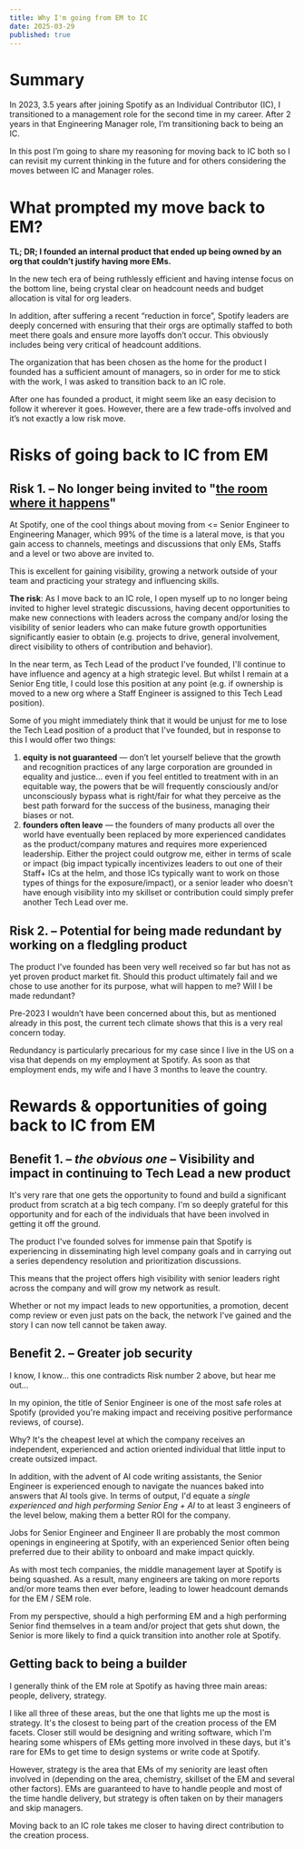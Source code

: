 ```yaml
---
title: Why I'm going from EM to IC
date: 2025-03-29
published: true
---
```


# Summary
In 2023, 3.5 years after joining Spotify as an Individual Contributor (IC), I transitioned to a management role for the second time in my career. After 2 years in that Engineering Manager role, I’m transitioning back to being an IC. 

In this post I’m going to share my reasoning for moving back to IC both so I can revisit my current thinking in the future and for others considering the moves between IC and Manager roles. 


# What prompted my move back to EM?
**TL; DR; I founded an internal product that ended up being owned by an org that couldn’t justify having more EMs.**

In the new tech era of being ruthlessly efficient and having intense focus on the bottom line, being crystal clear on headcount needs and budget allocation is vital for org leaders.

In addition, after suffering a recent “reduction in force”, Spotify leaders are deeply concerned with ensuring that their orgs are optimally staffed to both meet there goals and ensure more layoffs don’t occur. This obviously includes being very critical of headcount additions.

The organization that has been chosen as the home for the product I founded has a sufficient amount of managers, so in order for me to stick with the work, I was asked to transition back to an IC role.

After one has founded a product, it might seem like an easy decision to follow it wherever it goes. However, there are a few trade-offs involved and it’s not exactly a low risk move.

# Risks of going back to IC from EM
## Risk 1. – No longer being invited to "[the room where it happens](https://open.spotify.com/track/2TK2KSrzXD6W01qjXVjNGh)"
At Spotify, one of the cool things about moving from \<\= Senior Engineer to Engineering Manager, which 99% of the time is a lateral move, is that you gain access to channels, meetings and discussions that only EMs, Staffs and a level or two above are invited to. 

This is excellent for gaining visibility, growing a network outside of your team and practicing your strategy and influencing skills.

**The risk**: As I move back to an IC role, I open myself up to no longer being invited to higher level strategic discussions, having decent opportunities to make new connections with leaders across the company and/or losing the visibility of senior leaders who can make future growth opportunities significantly easier to obtain (e.g. projects to drive, general involvement, direct visibility to others of contribution and behavior).

In the near term, as Tech Lead of the product I've founded, I'll continue to have influence and agency at a high strategic level. But whilst I remain at a Senior Eng title, I could lose this position at any point (e.g. if ownership is moved to a new org where a Staff Engineer is assigned to this Tech Lead position).

Some of you might immediately think that it would be unjust for me to lose the Tech Lead position of a product that I've founded, but in response to this I would offer two things:
1. **equity is not guaranteed** — don’t let yourself believe that the growth and recognition practices of any large corporation are grounded in equality and justice… even if you feel entitled to treatment with in an equitable way, the powers that be will frequently consciously and/or unconsciously bypass what is right/fair for what they perceive as the best path forward for the success of the business, managing their biases or not. 
2. **founders often leave** — the founders of many products all over the world have eventually been replaced by more experienced candidates as the product/company matures and requires more experienced leadership. Either the project could outgrow me, either in terms of scale or impact (big impact typically incentivizes leaders to out one of their Staff+ ICs at the helm, and those ICs typically want to work on those types of things for the exposure/impact), or a senior leader who doesn't have enough visibility into my skillset or contribution could simply prefer another Tech Lead over me. 
## Risk 2. – Potential for being made redundant by working on a fledgling product
The product I've founded has been very well received so far but has not as yet proven product market fit.
Should this product ultimately fail and we chose to use another for its purpose, what will happen to me? Will I be made redundant?

Pre-2023 I wouldn’t have been concerned about this, but as mentioned already in this post, the current tech climate shows that this is a very real concern today. 

Redundancy is particularly precarious for my case since I live in the US on a visa that depends on my employment at Spotify. As soon as that employment ends, my wife and I have 3 months to leave the country. 
# Rewards & opportunities of going back to IC from EM
## Benefit 1. – *the obvious one* – Visibility and impact in continuing to Tech Lead a new product
It's very rare that one gets the opportunity to found and build a significant product from scratch at a big tech company. I'm so deeply grateful for this opportunity and for each of the individuals that have been involved in getting it off the ground.

The product I've founded solves for immense pain that Spotify is experiencing in disseminating high level company goals and in carrying out a series dependency resolution and prioritization discussions.

This means that the project offers high visibility with senior leaders right across the company and will grow my network as result.

Whether or not my impact leads to new opportunities, a promotion, decent comp review or even just pats on the back, the network I've gained and the story I can now tell cannot be taken away.
## Benefit 2. – Greater job security
I know, I know... this one contradicts Risk number 2 above, but hear me out...

In my opinion, the title of Senior Engineer is one of the most safe roles at Spotify (provided you're making impact and receiving positive performance reviews, of course).

Why? It's the cheapest level at which the company receives an independent, experienced and action oriented individual that little input to create outsized impact.

In addition, with the advent of AI code writing assistants, the Senior Engineer is experienced enough to navigate the nuances baked into answers that AI tools give. In terms of output, I'd equate a *single experienced and high performing Senior Eng + AI* to at least 3 engineers of the level below, making them a better ROI for the company.

Jobs for Senior Engineer and Engineer II are probably the most common openings in engineering at Spotify, with an experienced Senior often being preferred due to their ability to onboard and make impact quickly.

As with most tech companies, the middle management layer at Spotify is being squashed. As a result, many engineers are taking on more reports and/or more teams then ever before, leading to lower headcount demands for the EM / SEM role.

From my perspective, should a high performing EM and a high performing Senior find themselves in a team and/or project that gets shut down, the Senior is more likely to find a quick transition into another role at Spotify.

## Getting back to being a builder
I generally think of the EM role at Spotify as having three main areas: people, delivery, strategy.

I like all three of these areas, but the one that lights me up the most is strategy. It's the closest to being part of the creation process of the EM facets. Closer still would be designing and writing software, which I'm hearing some whispers of EMs getting more involved in these days, but it's rare for EMs to get time to design systems or write code at Spotify.

However, strategy is the area that EMs of my seniority are least often involved in (depending on the area, chemistry, skillset of the EM and several other factors). EMs are guaranteed to have to handle people and most of the time handle delivery, but strategy is often taken on by their managers and skip managers.

Moving back to an IC role takes me closer to having direct contribution to the creation process.
